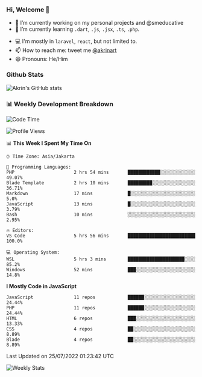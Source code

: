 ### Hi, Welcome 👋

<!--
**akrindev/akrindev** is a ✨ _special_ ✨ repository because its `README.md` (this file) appears on your GitHub profile.

Here are some ideas to get you started:
-->


- 🔭 I’m currently working on my personal projects and @smeducative
- 🌱 I’m currently learning `.dart`, `.js`, `.jsx`, `.ts`, `.php`.
<!-- - 👯 I’m looking to collaborate on -->
<!-- - 🤔 I’m looking for help with ... -->
- 💻 I'm mostly in `laravel`, `react`, but not limited to.
- 📫 How to reach me: tweet me [@akrinart](https://twitter.com/Akrinart)
- 😄 Pronouns: He/Him


### Github Stats
![Akrin's GitHub stats](https://github-readme-stats.vercel.app/api?username=akrindev&show_icons=true&theme=react&count_private=true)

### 📊 Weekly Development Breakdown

<!--START_SECTION:waka-->
![Code Time](http://img.shields.io/badge/Code%20Time-0%20secs-blue)

![Profile Views](http://img.shields.io/badge/Profile%20Views-0-blue)

📊 **This Week I Spent My Time On** 

```text
⌚︎ Time Zone: Asia/Jakarta

💬 Programming Languages: 
PHP                      2 hrs 54 mins       ████████████░░░░░░░░░░░░░   49.07% 
Blade Template           2 hrs 10 mins       █████████░░░░░░░░░░░░░░░░   36.71% 
Markdown                 17 mins             █░░░░░░░░░░░░░░░░░░░░░░░░   5.0% 
JavaScript               13 mins             █░░░░░░░░░░░░░░░░░░░░░░░░   3.79% 
Bash                     10 mins             ░░░░░░░░░░░░░░░░░░░░░░░░░   2.95%

🔥 Editors: 
VS Code                  5 hrs 56 mins       █████████████████████████   100.0%

💻 Operating System: 
WSL                      5 hrs 3 mins        █████████████████████░░░░   85.2% 
Windows                  52 mins             ███░░░░░░░░░░░░░░░░░░░░░░   14.8%

```

**I Mostly Code in JavaScript** 

```text
JavaScript               11 repos            ██████░░░░░░░░░░░░░░░░░░░   24.44% 
PHP                      11 repos            ██████░░░░░░░░░░░░░░░░░░░   24.44% 
HTML                     6 repos             ███░░░░░░░░░░░░░░░░░░░░░░   13.33% 
CSS                      4 repos             ██░░░░░░░░░░░░░░░░░░░░░░░   8.89% 
Blade                    4 repos             ██░░░░░░░░░░░░░░░░░░░░░░░   8.89%

```



 Last Updated on 25/07/2022 01:23:42 UTC
<!--END_SECTION:waka-->

![Weekly Stats](https://github-readme-stats.vercel.app/api/wakatime?username=akrindev&theme=github_dark&layout=compact)
